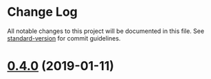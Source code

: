 # Change Log

All notable changes to this project will be documented in this file. See [standard-version](https://github.com/conventional-changelog/standard-version) for commit guidelines.

<a name="0.4.0"></a>
# [0.4.0](https://github.com/ampretia/node-x509/compare/v0.3.2...v0.4.0) (2019-01-11)
